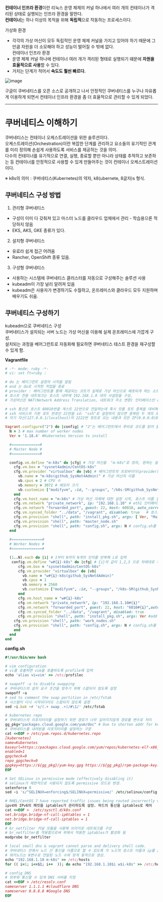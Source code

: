 <b>컨테이너 인프라 환경</b>이란 리눅스 운영 체제의 커널 하나에서 여러 개의 컨테이너가 격리된 상태로 실행되는 인프라 환경을 말한다.  
<b>컨테이너</b>는 하나 이상의 목적을 위해 <b>독립적</b>으로 작동하는 프로세스이다.  

가상화 환경  
* 각각의 가상 머신이 모두 독립적인 운영 체제 커널을 가지고 있어야 하기 때문에 그만큼 자원을 더 소모해야 하고 성능이 떨어질 수 밖에 없다.  
컨테이너 인프라 환경  
* 운영 체제 커널 하나에 컨테이너 여러 개가 격리된 형태로 실행되기 떄문에 <b>자원을 효율적으로 사용</b>할 수 있다.  
* 거치는 단계가 적어서 <b>속도도 훨씬 빠르다.</b>

![image](https://user-images.githubusercontent.com/67637716/154507292-52e1cf6d-2cde-4ed3-a3eb-0787249ac423.png)

구글이 쿠버네티스를 오픈 소스로 공개하고 나서 안정적인 쿠버네티스를 누구나 자유롭게 이용하게 되면서 컨테이너 인프라 환경을 좀 더 효율적으로 관리할 수 있게 되었다.  
<hr>

# 쿠버네티스 이해하기
쿠버네티스는 컨테이너 오케스트레이션을 위한 솔루션이다.  
오케스트레이션(Orchestration)이란 복잡한 단계를 관리하고 요소들의 유기적인 관계를 미리 정의해 손쉽게 사용하도록 서비스를 제공하는 것을 의미.  
다수의 컨테이너를 유기적으로 연결, 실행, 종료할 뿐만 아니라 상태를 추적하고 보존하는 등 컨테이너를 안정적으로 사용할 수 있게 만들어주는 것이 컨테이너 오케스트레이션이다.  

※ k8s의 의미 : 쿠버네티스(Kubernetes)의 약자, k8(ubernete, 8글자)s 형식.

## 쿠버네티스 구성 방법
1. 관리형 쿠버네티스
* 구성이 이미 다 갖춰져 있고 마스터 노드를 클라우드 업체에서 관리 - 학습용으론 적당하지 않음
* EKS, AKS, GKE 종류가 있다.

2. 설치형 쿠버네티스
* 유료라 쉽게 접근 어려움
* Rancher, OpenShift 종류 있음.

3. 구성형 쿠버네티스
* 사용하는 시스템에 쿠버네티스 클러스터를 자동으로 구성해주는 솔루션 사용
* kubeadm이 가장 널리 알려져 있음
* kubeadm은 사용자가 변경하기도 수월하고, 온프레미스와 클라우드 모두 지원하며 배우기도 쉬움.

## 쿠버네티스 구성하기
kubeadm으로 쿠버네티스 구성  
쿠버네티스가 설치되는 서버 노드는 가상 머신을 이용해 실제 온프레미스에 가깝게 구성.  
설치되는 과정을 베어그런트로 자동화해 필요하면 쿠버네티스 테스트 환경을 재구성할 수 있게 함.  

<b>Vagrantfile</b>  
``` ruby
# -*- mode: ruby -*-
# vi: set ft=ruby :

# do 는 베이그런트 설정의 시작을 알림
# end 는 do로 시작한 작업을 종료
# provider : 베어그런트를 통해 제공되는 코트가 실제로 가상 머신으로 배포되게 하는 소프트웨어 - VirtualBox가 provider에 해당됨
# 호스트 전용 네트워크는 호스트 내부에 192.168.1.0 대의 사설망을 구성,
# 가상머신은 NAT(Network Address Translation, 네트워크 주소 변환) 인터페이스인 eth0을 통해 인터넷에 접속

# ssh 통신은 호스트 60010번을 게스트 22번으로 전달하는데 혹시 모를 포트 중복을 대비해 auto_correct: true로 설정해서 포트가 중복되면 자동으로 변경되도록 함
# ssh 서비스의 기본 포트 번호인 22번을 id: "ssh"로 설정하지 않으면 중복된 두 개의 포트로 설정. 
# 자기 자신(127.0.0.1/localhost)의 2222번 포트로 오는 내용과 모든 IP(0.0.0.0)DML 60010포트에 오는 내용을 게스트의 22번으로 포워딩함.

Vagrant.configure("2") do |config| # "2"는 베어그런트에서 루비로 코드를 읽어 들여 실행할 때 작동하는API버전
  N = 3 # max number of worker nodes
  Ver = '1.18.4' #Kubernetes Version to install

  #=============#
  # Master Node #
  #=============#

  config.vm.define "m-k8s" do |cfg| # 가상 머신을  "m-k8s"로 정의, 원하는 설정으로 변경
    cfg.vm.box = "sysnet4admin/CentOS-k8s"
    cfg.vm.provider "virtualbox" do |vb| # 베어그런트의 프로바이더(provider)가 VirtualBox정의
      vb.name = "m-k8s(github_SysNet4Admin)" # 가상 머신의 이름
      vb.cpus = 2 # CPU 수
      vb.memory = 3072 # 메모리 크기
      vb.customize ["modifyvm", :id, "--groups", "/k8s-SM(github_SysNet4Admin)"] # 소속된 그룹 명시
    end
    cfg.vm.host_name = "m-k8s" # 가상 머신 자체에 대한 설정 시작, 호스트 이름 설정
    cfg.vm.network "private_network", ip: "192.168.1.10" # eth1 인터페이스를 호스트 전용으로 구성
    cfg.vm.network "forwarded_port", guest: 22, host: 60010, auto_correct: true, id: "ssh"
    cfg.vm.synced_folder "../data", "/vagrant", disabled: true   # 호스트(PC)와 게스트(가상 머신)사이에 디렉터리 동기화가 이뤄지지 않게 설정.
    cfg.vm.provision "shell", path: "install_pkg.sh", args: [ Ver, "Main" ] # 쿠버네티스 버전 정보와 Main이라는 문자를 install_pkg.sh로 넘김. 
    cfg.vm.provision "shell", path: "master_node.sh"
    cfg.vm.provision "shell", path: "config.sh", args: N # config.sh를 게스트에서 실행
  end
  
  #==============#
  # Worker Nodes #
  #==============#

  (1..N).each do |i| # 1부터 N까지 N개의 인자를 반복해 i로 입력
   config.vm.define "w#{i}-k8s" do |cfg| # {i}의 값이 1,2,3 으로 차례대로 치환됨
      cfg.vm.box = "sysnet4admin/CentOS-k8s"
      cfg.vm.provider "virtualbox" do |vb|
        vb.name = "w#{i}-k8s(github_SysNet4Admin)"
        vb.cpus = 1
        vb.memory = 2560
        vb.customize ["modifyvm", :id, "--groups", "/k8s-SM(github_SysNet4Admin)"]
      end
      cfg.vm.host_name = "w#{i}-k8s"
      cfg.vm.network "private_network", ip: "192.168.1.10#{i}"
      cfg.vm.network "forwarded_port", guest: 22, host: "6010#{i}",auto_correct: true, id: "ssh"
      cfg.vm.synced_folder "../data", "/vagrant", disabled: true
      cfg.vm.provision "shell", path: "install_pkg.sh", args: Ver #add provisioning script
    cfg.vm.provision "shell", path: "work_nodes.sh"
    cfg.vm.provision "shell", path: "config.sh", args: N # config.sh를 게스트에서 실행
    end
  end
end
```


<b>config.sh</b>
``` ruby
#!/usr/bin/env bash

# vim configuration 
# vi를 호출하면 vim을 호출하도록 profile에 입력
echo 'alias vi=vim' >> /etc/profilec 

# swapoff -a to disable swapping
# 쿠버네티스의 설치 요구 조건을 맞추기 위해 스왑되지 않도록 설정
swapoff -a
# sed to comment the swap partition in /etc/fstab
# 시스템이 다시 시작되더라도 스왑되지 않도록 설정
sed -i.bak -r 's/(.+ swap .+)/#\1/' /etc/fstab

# kubernetes repo
# 쿠버네티스의 리포지터리를 설정하기 위한 경로가 너무 길어지지않게 경로를 변수로 처리
gg_pkg="packages.cloud.google.com/yum/doc" # Due to shorten addr for key
# 쿠버네티스를 내려받을 리포지터리를 설정하는 구문
cat <<EOF > /etc/yum.repos.d/kubernetes.repo
[kubernetes]
name=Kubernetes
baseurl=https://packages.cloud.google.com/yum/repos/kubernetes-el7-x86_64
enabled=1
gpgcheck=0
repo_gpgcheck=0
gpgkey=https://${gg_pkg}/yum-key.gpg https://${gg_pkg}/rpm-package-key.gpg
EOF

# Set SELinux in permissive mode (effectively disabling it)
# selinux가 제한적으로 사용되지 않도록 permissive 모드로 변경.
setenforce 0
sed -i 's/^SELINUX=enforcing$/SELINUX=permissive/' /etc/selinux/config

# RHEL/CentOS 7 have reported traffic issues being routed incorrectly due to iptables bypassed
ipv4와 IPv6의 패킷을 iptables가 관리하도록 설정. 파드의 통신을 iptables로 제어
cat <<EOF >  /etc/sysctl.d/k8s.conf
net.bridge.bridge-nf-call-ip6tables = 1
net.bridge.bridge-nf-call-iptables = 1
EOF
# br_netfilter 커널 모듈을 사용해 브리지로 네트워크를 구성
# br_netfilter를 적용함으로써 위에서 적용한 iptables가 활성화 됨
modprobe br_netfilter

# local small dns & vagrant cannot parse and delivery shell code.
# 쿠버네티스 안에서 노드 간 통신을 이름으로 할 수 있도록 각 노드의 호스트 이름과 ip를 /etc/hosts에 설정
# 워커노드는 N변수로 전달된 노드 수와 맞게 동적으로 생성.
echo "192.168.1.10 m-k8s" >> /etc/hosts
for (( i=1; i<=$1; i++  )); do echo "192.168.1.10$i w$i-k8s" >> /etc/hosts; done

# config DNS  
# 외부와 통신할 수 있게 DNS 서버를 지정
cat <<EOF > /etc/resolv.conf
nameserver 1.1.1.1 #cloudflare DNS
nameserver 8.8.8.8 #Google DNS
EOF

```

